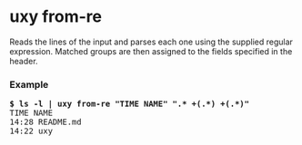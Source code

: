 # uxy from-re

Reads the lines of the input and parses each one using the supplied regular
expression. Matched groups are then assigned to the fields specified in
the header.

### Example

<pre>
<b>$ ls -l | uxy from-re "TIME NAME" ".* +(.*) +(.*)"</b>
TIME NAME 
14:28 README.md
14:22 uxy
</pre>

